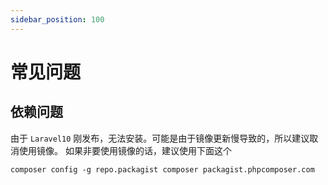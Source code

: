 ```yaml
---
sidebar_position: 100
---
```


# 常见问题

## 依赖问题
由于 `Laravel10` 刚发布，无法安装。可能是由于镜像更新慢导致的，所以建议取消使用镜像。
如果非要使用镜像的话，建议使用下面这个
```shell
composer config -g repo.packagist composer packagist.phpcomposer.com
```